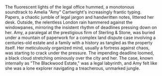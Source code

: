 The fluorescent lights of the legal office hummed, a monotonous soundtrack to Amelia "Amy" Cartwright's increasingly frantic typing.  Papers, a chaotic jumble of legal jargon and handwritten notes, littered her desk.  Outside, the relentless London rain hammered against the windowpanes, mirroring the insistent rhythm of deadlines pressing down on her.  Amy, a paralegal at the prestigious firm of Sterling & Stone, was buried under a mountain of paperwork for a complex land dispute case involving a centuries-old estate and a family with a history as tangled as the property itself.  Her meticulously organized mind, usually a fortress against chaos, was starting to crack under the pressure.  The impending deadline loomed, a black cloud stretching ominously over the city and her.  The case, known internally as "The Blackwood Estate," was a legal labyrinth, and Amy felt like she was a lone explorer navigating a treacherous, unmarked jungle.
